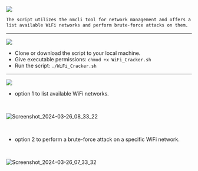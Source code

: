 <img src="https://via.placeholder.com/1270x120/0d1117/fffff?text=Wifi+Cracker" />

```html
The script utilizes the nmcli tool for network management and offers a simple way to
list available WiFi networks and perform brute-force attacks on them.
```
---------------------------------------------------------------------------------------------------------------------------------------------------

<img src="https://via.placeholder.com/1270x120/0d1117/BFFF00?text=USAGE" />

* Clone or download the script to your local machine.
*  Give executable permissions: `chmod +x WiFi_Cracker.sh`
* Run the script: `./WiFi_Cracker.sh`

---------------------------------------------------------------------------------------------------------------------------------------------------

<img src="https://via.placeholder.com/1270x120/0d1117/BFFF00?text=SCREENSHOTS+OF+THE+SCRIPT" />

* option 1 to list available WiFi networks.
</br>

![Screenshot_2024-03-26_08_33_22](https://github.com/nillbot/WiFi_Cracker/assets/163786108/d214cb98-c9df-463d-a457-5169eb0140e1)

</br>

* option 2 to perform a brute-force attack on a specific WiFi network.
</br>

![Screenshot_2024-03-26_07_33_32](https://github.com/nillbot/WiFi_Cracker/assets/163786108/926d9c73-1bbe-461b-981c-ec4e0d85cb96)
